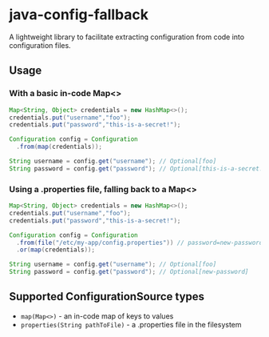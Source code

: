 # java-config-fallback

A lightweight library to facilitate extracting configuration from code into configuration files.

## Usage

### With a basic in-code Map<>

```java
Map<String, Object> credentials = new HashMap<>();
credentials.put("username","foo");
credentials.put("password","this-is-a-secret!");

Configuration config = Configuration
  .from(map(credentials));

String username = config.get("username"); // Optional[foo]
String password = config.get("password"); // Optional[this-is-a-secret!]
```
### Using a .properties file, falling back to a Map<>

```java
Map<String, Object> credentials = new HashMap<>();
credentials.put("username","foo");
credentials.put("password","this-is-a-secret!");

Configuration config = Configuration
  .from(file("/etc/my-app/config.properties")) // password=new-password
  .or(map(credentials));

String username = config.get("username"); // Optional[foo]
String password = config.get("password"); // Optional[new-password]
```

## Supported ConfigurationSource types

 * `map(Map<>)` - an in-code map of keys to values
 * `properties(String pathToFile)` - a .properties file in the filesystem
